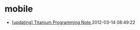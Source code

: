 # mobile
* [[updating] Titanium Programming Note](/2012/2012-03-14-titanium-programming-noteupdating),2012-03-14 08:49:22
